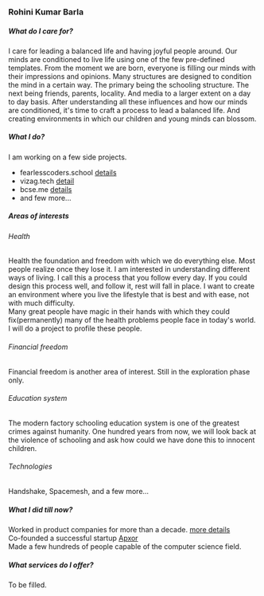 ### Rohini Kumar Barla 
##### What do I care for?
I care for leading a balanced life and having joyful people around. Our minds are conditioned to live life using one of the few pre-defined templates. From the moment we are born, everyone is filling our minds with their impressions and opinions. Many structures are designed to condition the mind in a certain way. The primary being the schooling structure. The next being friends, parents, locality. And media to a larger extent on a day to day basis. After understanding all these influences and how our minds are conditioned, it's time to craft a process to lead a balanced life. And creating environments in which our children and young minds can blossom. 
  
##### What I do?
I am working on a few side projects.
+ fearlesscoders.school [details](http://fearlesscoders.school) 
+ vizag.tech [detail](http://vizag.tech)
+ bcse.me [details](http://bcse.me)
+ and few more...  


##### Areas of interests
###### Health
Health the foundation and freedom with which we do everything else. Most people realize once they lose it. I am interested in understanding different ways of living. I call this a process that you follow every day. If you could design this process well, and follow it, rest will fall in place. I want to create an environment where you live the lifestyle that is best and with ease, not with much difficulty.     
Many great people have magic in their hands with which they could fix(permanently) many of the health problems people face in today's world. I will do a project to profile these people.  

###### Financial freedom
Financial freedom is another area of interest. Still in the exploration phase only.  
  
###### Education system
The modern factory schooling education system is one of the greatest crimes against humanity. One hundred years from now, we will look back at the violence of schooling and ask how could we have done this to innocent children.     

###### Technologies
Handshake, Spacemesh, and a few more...
  

##### What I did till now?
Worked in product companies for more than a decade. [more details](https://linkedin.com/in/rohinikumarbarla)  
Co-founded a successful startup [Apxor](www.apxor.com)  
Made a few hundreds of people capable of the computer science field.   
  
  
##### What services do I offer?
To be filled.
